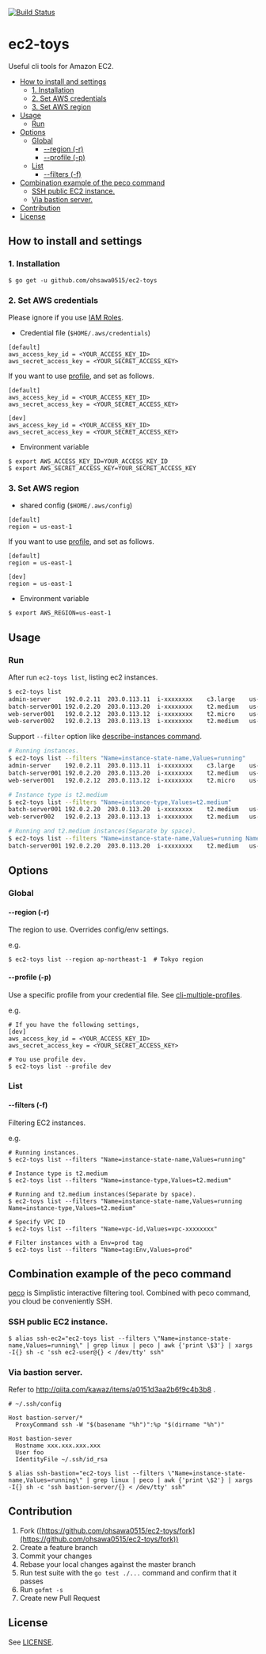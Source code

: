 [![Build Status](https://travis-ci.org/ohsawa0515/ec2-toys.svg?branch=master)](https://travis-ci.org/ohsawa0515/ec2-toys) 

ec2-toys
===

Useful cli tools for Amazon EC2.

* [How to install and settings](#how-to-install-and-settings)
  * [1\. Installation](#1-installation)
  * [2\. Set AWS credentials](#2-set-aws-credentials)
  * [3\. Set AWS region](#3-set-aws-region)
* [Usage](#usage)
  * [Run](#run)
* [Options](#options)
  * [Global](#global)
    * [\-\-region (\-r)](#--region--r)
    * [\-\-profile (\-p)](#--profile--p)
  * [List](#list)
    * [\-\-filters (\-f)](#--filters--f)
* [Combination example of the peco command](#combination-example-of-the-peco-command)
  * [SSH public EC2 instance\.](#ssh-public-ec2-instance)
  * [Via bastion server\.](#via-bastion-server)
* [Contribution](#contribution)
* [License](#license)

## How to install and settings

### 1. Installation

```
$ go get -u github.com/ohsawa0515/ec2-toys
```

### 2. Set AWS credentials

Please ignore if you use [IAM Roles](http://docs.aws.amazon.com/AWSEC2/latest/UserGuide/iam-roles-for-amazon-ec2.html).

* Credential file (`$HOME/.aws/credentials`) 

```
[default]
aws_access_key_id = <YOUR_ACCESS_KEY_ID>
aws_secret_access_key = <YOUR_SECRET_ACCESS_KEY>
```

If you want to use [profile](http://docs.aws.amazon.com/cli/latest/userguide/cli-chap-getting-started.html#cli-multiple-profiles), and set as follows.

```
[default]
aws_access_key_id = <YOUR_ACCESS_KEY_ID>
aws_secret_access_key = <YOUR_SECRET_ACCESS_KEY>

[dev]
aws_access_key_id = <YOUR_ACCESS_KEY_ID>
aws_secret_access_key = <YOUR_SECRET_ACCESS_KEY>
```

* Environment variable

```
$ export AWS_ACCESS_KEY_ID=YOUR_ACCESS_KEY_ID
$ export AWS_SECRET_ACCESS_KEY=YOUR_SECRET_ACCESS_KEY
```

### 3. Set AWS region

* shared config (`$HOME/.aws/config`) 

```
[default]
region = us-east-1
```

If you want to use [profile](http://docs.aws.amazon.com/cli/latest/userguide/cli-chap-getting-started.html#cli-multiple-profiles), and set as follows.

```
[default]
region = us-east-1

[dev]
region = us-east-1
```

* Environment variable

```
$ export AWS_REGION=us-east-1
```

## Usage

### Run

After run `ec2-toys list`, listing ec2 instances.

```bash
$ ec2-toys list
admin-server    192.0.2.11  203.0.113.11  i-xxxxxxxx    c3.large    us-east-1c  running linux
batch-server001 192.0.2.20  203.0.113.20  i-xxxxxxxx    t2.medium   us-east-1c  running windows
web-server001   192.0.2.12  203.0.113.12  i-xxxxxxxx    t2.micro    us-east-1a  running linux
web-server002   192.0.2.13  203.0.113.13  i-xxxxxxxx    t2.medium   us-east-1c  stopped linux
```

Support `--filter` option like [describe-instances command](http://docs.aws.amazon.com/cli/latest/reference/ec2/describe-instances.html).

```bash
# Running instances.
$ ec2-toys list --filters "Name=instance-state-name,Values=running"
admin-server    192.0.2.11  203.0.113.11  i-xxxxxxxx    c3.large    us-east-1c  running linux
batch-server001 192.0.2.20  203.0.113.20  i-xxxxxxxx    t2.medium   us-east-1c  running windows
web-server001   192.0.2.12  203.0.113.12  i-xxxxxxxx    t2.micro    us-east-1a  running linux

# Instance type is t2.medium
$ ec2-toys list --filters "Name=instance-type,Values=t2.medium"
batch-server001 192.0.2.20  203.0.113.20  i-xxxxxxxx    t2.medium   us-east-1c  running windows
web-server002   192.0.2.13  203.0.113.13  i-xxxxxxxx    t2.medium   us-east-1c  stopped linux

# Running and t2.medium instances(Separate by space).
$ ec2-toys list --filters "Name=instance-state-name,Values=running Name=instance-type,Values=t2.medium"
batch-server001 192.0.2.20  203.0.113.20  i-xxxxxxxx    t2.medium   us-east-1c  running windows
```

## Options

### Global

#### --region (-r)

The region to use. Overrides config/env settings.

e.g.

```
$ ec2-toys list --region ap-northeast-1  # Tokyo region
```

#### --profile (-p)

Use a specific profile from your credential file.
See [cli-multiple-profiles](http://docs.aws.amazon.com/cli/latest/userguide/cli-chap-getting-started.html#cli-multiple-profiles).

e.g.

```
# If you have the following settings,
[dev]
aws_access_key_id = <YOUR_ACCESS_KEY_ID>
aws_secret_access_key = <YOUR_SECRET_ACCESS_KEY>

# You use profile dev.
$ ec2-toys list --profile dev
```

### List

#### --filters (-f)

Filtering EC2 instances.

e.g.

```
# Running instances.
$ ec2-toys list --filters "Name=instance-state-name,Values=running"

# Instance type is t2.medium
$ ec2-toys list --filters "Name=instance-type,Values=t2.medium"

# Running and t2.medium instances(Separate by space).
$ ec2-toys list --filters "Name=instance-state-name,Values=running Name=instance-type,Values=t2.medium"

# Specify VPC ID
$ ec2-toys list --filters "Name=vpc-id,Values=vpc-xxxxxxxx"

# Filter instances with a Env=prod tag
$ ec2-toys list --filters "Name=tag:Env,Values=prod"
```

## Combination example of the peco command

[peco](https://github.com/peco/peco) is Simplistic interactive filtering tool. 
Combined with peco command, you cloud be conveniently SSH.

### SSH public EC2 instance.

```
$ alias ssh-ec2="ec2-toys list --filters \"Name=instance-state-name,Values=running\" | grep linux | peco | awk {'print \$3'} | xargs -I{} sh -c 'ssh ec2-user@{} < /dev/tty' ssh"
```

### Via bastion server.

Refer to http://qiita.com/kawaz/items/a0151d3aa2b6f9c4b3b8 .

```
# ~/.ssh/config

Host bastion-server/*
  ProxyCommand ssh -W "$(basename "%h")":%p "$(dirname "%h")"

Host bastion-sever
  Hostname xxx.xxx.xxx.xxx
  User foo
  IdentityFile ~/.ssh/id_rsa
```

```
$ alias ssh-bastion="ec2-toys list --filters \"Name=instance-state-name,Values=running\" | grep linux | peco | awk {'print \$2'} | xargs -I{} sh -c 'ssh bastion-server/{} < /dev/tty' ssh"
```

## Contribution

1. Fork ([https://github.com/ohsawa0515/ec2-toys/fork](https://github.com/ohsawa0515/ec2-toys/fork))
2. Create a feature branch
3. Commit your changes
4. Rebase your local changes against the master branch
5. Run test suite with the `go test ./...` command and confirm that it passes
6. Run `gofmt -s`
7. Create new Pull Request

## License

See [LICENSE](https://github.com/ohsawa0515/ec2-toys/blob/master/LICENSE).
